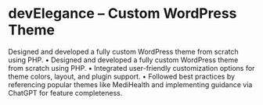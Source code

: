 # devElegance – Custom WordPress Theme 
 Designed and developed a fully custom WordPress theme from scratch using PHP.
• Designed and developed a fully custom WordPress theme from scratch using PHP. 
• Integrated user-friendly customization options for theme colors, layout, and plugin support. 
• Followed best practices by referencing popular themes like MediHealth and implementing guidance via 
ChatGPT for feature completeness.
